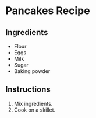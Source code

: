 # Pancakes Recipe

## Ingredients
- Flour
- Eggs
- Milk
- Sugar
- Baking powder

## Instructions
1. Mix ingredients.
2. Cook on a skillet.
